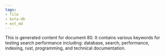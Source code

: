 ```yaml
---
tags:
- file
- kota-db
- ext_md
---
```

This is generated content for document 80. It contains various keywords for testing search performance including: database, search, performance, indexing, rust, programming, and technical documentation.